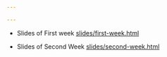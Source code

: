 ```yaml
---

---
```


- Slides of First week [slides/first-week.html](/slides/friday.html)

- Slides of Second Week [slides/second-week.html](/slides/2nd-week-slides.html)